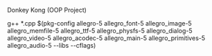 Donkey Kong (OOP Project)

g++ *.cpp $(pkg-config allegro-5 allegro_font-5 allegro_image-5 allegro_memfile-5 allegro_ttf-5 allegro_physfs-5 allegro_dialog-5 allegro_video-5 allegro_acodec-5 allegro_main-5 allegro_primitives-5 allegro_audio-5 --libs --cflags)

